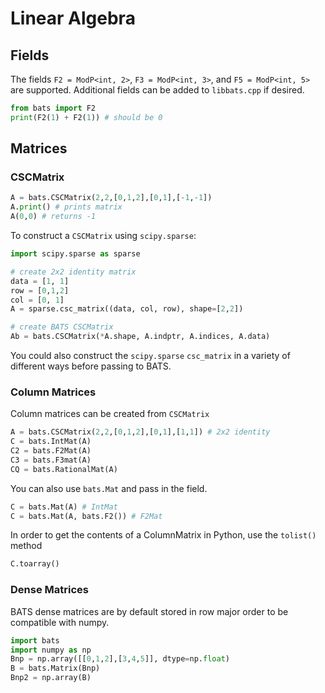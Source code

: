 # Linear Algebra

## Fields

The fields `F2 = ModP<int, 2>`, `F3 = ModP<int, 3>`, and `F5 = ModP<int, 5>` are supported.  Additional fields can be added to `libbats.cpp` if desired.

```python
from bats import F2
print(F2(1) + F2(1)) # should be 0
```

## Matrices
### CSCMatrix

```python
A = bats.CSCMatrix(2,2,[0,1,2],[0,1],[-1,-1])
A.print() # prints matrix
A(0,0) # returns -1
```

To construct a `CSCMatrix` using `scipy.sparse`:
```python
import scipy.sparse as sparse

# create 2x2 identity matrix
data = [1, 1]
row = [0,1,2]
col = [0, 1]
A = sparse.csc_matrix((data, col, row), shape=[2,2])

# create BATS CSCMatrix
Ab = bats.CSCMatrix(*A.shape, A.indptr, A.indices, A.data)
```
You could also construct the `scipy.sparse` `csc_matrix` in a variety of different ways before passing to BATS.

### Column Matrices

Column matrices can be created from `CSCMatrix`
```python
A = bats.CSCMatrix(2,2,[0,1,2],[0,1],[1,1]) # 2x2 identity
C = bats.IntMat(A)
C2 = bats.F2Mat(A)
C3 = bats.F3mat(A)
CQ = bats.RationalMat(A)
```

You can also use `bats.Mat` and pass in the field.
```python
C = bats.Mat(A) # IntMat
C = bats.Mat(A, bats.F2()) # F2Mat
```

In order to get the contents of a ColumnMatrix in Python, use the `tolist()` method
```python
C.toarray()
```

### Dense Matrices

BATS dense matrices are by default stored in row major order to be compatible with numpy.  

```python
import bats
import numpy as np
Bnp = np.array([[0,1,2],[3,4,5]], dtype=np.float)
B = bats.Matrix(Bnp)
Bnp2 = np.array(B)
```

